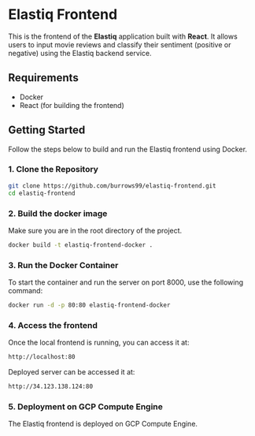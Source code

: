 # Elastiq Frontend

This is the frontend of the **Elastiq** application built with **React**. It allows users to input movie reviews and classify their sentiment (positive or negative) using the Elastiq backend service.

## Requirements

- Docker
- React (for building the frontend)

## Getting Started

Follow the steps below to build and run the Elastiq frontend using Docker.

### 1. Clone the Repository

```bash
git clone https://github.com/burrows99/elastiq-frontend.git
cd elastiq-frontend
```

### 2. Build the docker image
Make sure you are in the root directory of the project.

```bash
docker build -t elastiq-frontend-docker .
```

### 3. Run the Docker Container
To start the container and run the server on port 8000, use the following command:

```bash
docker run -d -p 80:80 elastiq-frontend-docker
```

### 4. Access the frontend
Once the local frontend is running, you can access it at:

```bash
http://localhost:80
```
Deployed server can be accessed it at:

```bash
http://34.123.138.124:80
```

### 5. Deployment on GCP Compute Engine
The Elastiq frontend is deployed on GCP Compute Engine.
```


